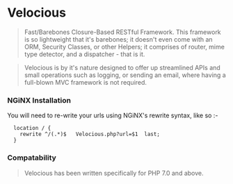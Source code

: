 # Velocious
>Fast/Barebones Closure-Based RESTful Framework.  This framework is so lightweight that it's barebones; it doesn't even come with an ORM, Security Classes, or other Helpers; it comprises of router, mime type detector, and a dispatcher - that is it.

>Velocious is by it's nature designed to offer up streamlined APIs and small operations such as logging, or sending an email, where having a full-blown MVC framework is not required.

### NGiNX Installation
You will need to re-write your urls using NGiNX's rewrite syntax, like so :-

      location / {
        rewrite ^/(.*)$   Velocious.php?url=$1  last;
      }

### Compatability
>Velocious has been written specifically for PHP 7.0 and above.
